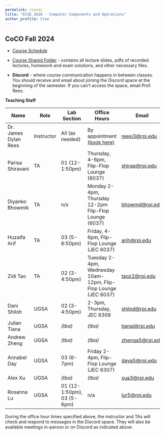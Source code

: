 ```yaml
---
permalink: /coco/
title: "ECSE 2610 - Computer Components and Operations"
author_profile: true
---
```


## CoCO Fall 2024

* [Course Schedule](https://docs.google.com/spreadsheets/d/e/2PACX-1vTFTzIa789whA-4VxH_iYTBH6Iw6khO3fnN55vdWAnzqf9dgjiQDtYZ-QxDIZ5dfPL73l1Tzf_NRtVZ/pubhtml)

* [Course Shared Folder](https://u.pcloud.link/publink/show?code=kZaTLJ5Zu3yACT5KnNz6NPiDhMISwy4nIFQy) - contains all lecture slides, pdfs of recorded lectures, homework and exam solutions, and other necessary files.
* **Discord** - where course communication happens in between classes.  You should receive and email about joining the Discord space at the beginning of the semester.  If you can't access the space, email Prof. Rees.

**Teaching Staff**

| Name  | Role | Lab Section | Office Hours | Email | Discord Name |
| ------------- | ------------- | ------------- | ------------- | ------------- | ------------- |
| Dr. James Dylan Rees | Instructor  | All (as needed)  | By appointment [(book here)](https://calendly.com/reesj3/class-help-meeting) | reesj3@rpi.edu  | j.dylanrees |
| Parisa Shiravani | TA  | 01 (12-1:50pm)  | Thursday, 4-6pm, Flip-Flop Lounge (6037) | shirap@rpi.edu  | parisan_sh |
| Diyanko Bhowmik | TA  | n/s | Monday 2-4pm, Thursday 12-2pm Flip-Flop Lounge (6037) | bhowmd@rpi.edu  | diyanko |
| Huzaifa Arif | TA  | 03 (5-6:50pm) | Friday, 4-6pm, Flip-Flop Lounge (JEC 6037) | arih@rpi.edu  | huzaifa7496 |
| Zidi Tao | TA  | 02 (3-4:50pm)  | Tuesday 2-4pm, Wednesday 10am-12pm, Flip-Flop Lounge (JEC 6037) | taoz2@rpi.edu  | kiratau |
| Dani Shiloh | UGSA  | 02 (3-4:50pm) | 2-3pm, Thursday, JEC 6309 | shilod@rpi.edu  | *(tba)* |
| Julian Tiana | UGSA  | *(tba)*  | *(tba)* | tianaj@rpi.edu  | *(tba)* |
| Andrew Zheng | UGSA  | *(tba)*  | *(tba)* | zhenga5@rpi.edu  | *(tba)* |
| Annabel Day | UGSA  | 03 (6-7pm)  | Friday 2-4pm, Flip-Flop Lounge (JEC 6307) | daya5@rpi.edu  | *(tba)* |
| Alex Xu | UGSA  | *(tba)*  | *(tba)* | xua3@rpi.edu  | *(tba)* |
| Rosanna Lu | UGSA  | 01 (12-1:50pm), 03 (5-6pm)  | n/a | lur5@rpi.edu  | abcdefghijklmnorz |


During the office hour times specified above, the instructor and TAs will check and respond to messages in the Discord space.  They will also be available meetings in-person or on Discord as indicated above.


